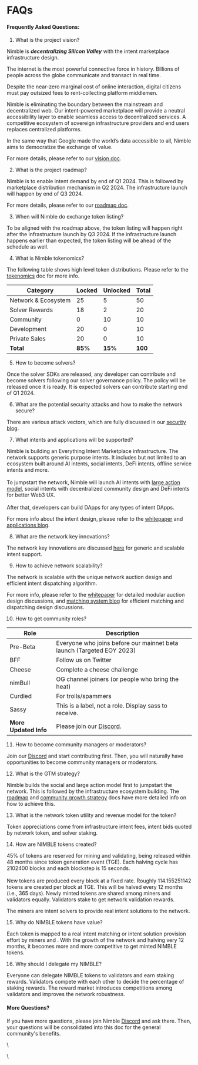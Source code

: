 # FAQs

#### Frequently Asked Questions:

1. What is the project vision?

Nimble is _**decentralizing Silicon Valley**_ with the intent marketplace infrastructure design.

The internet is the most powerful connective force in history. Billions of people across the globe communicate and transact in real time.

Despite the near-zero marginal cost of online interaction, digital citizens must pay outsized fees to rent-collecting platform middlemen.

Nimble is eliminating the boundary between the mainstream and decentralized web. Our intent-powered marketplace will provide a neutral accessibility layer to enable seamless access to decentralized services. A competitive ecosystem of sovereign infrastructure providers and end users replaces centralized platforms.

In the same way that Google made the world’s data accessible to all, Nimble aims to democratize the exchange of value.

For more details, please refer to our [vision doc](https://docs.nimble.technology/).

2. What is the project roadmap?

Nimble is to enable intent demand by end of Q1 2024. This is followed by marketplace distribution mechanism in Q2 2024. The infrastructure launch will happen by end of Q3 2024.

For more details, please refer to our [roadmap doc](https://docs.nimble.technology/intent-solicitation/roadmap).

3. When will Nimble do exchange token listing?

To be aligned with the roadmap above, the token listing will happen right after the infrastructure launch by Q3 2024. If the infrastructure launch happens earlier than expected, the token listing will be ahead of the schedule as well.

4. What is Nimble tokenomics?

The following table shows high level token distributions. Please refer to the [tokenomics](https://docs.nimble.technology/intent-solicitation/tokenomics) doc for more info.

| Category            | Locked  | Unlocked | Total   |
| ------------------- | ------- | -------- | ------- |
| Network & Ecosystem | 25      | 5        | 50      |
| Solver Rewards      | 18      | 2        | 20      |
| Community           | 0       | 10       | 10      |
| Development         | 20      | 0        | 10      |
| Private Sales       | 20      | 0        | 10      |
| **Total**           | **85%** | **15%**  | **100** |

5. How to become solvers?

Once the solver SDKs are released, any developer can contribute and become solvers following our solver governance policy. The policy will be released once it is ready. It is expected solvers can contribute starting end of Q1 2024.

6. What are the potential security attacks and how to make the network secure?

There are various attack vectors, which are fully discussed in our [security blog](https://docs.nimble.technology/practical-intents/intent-verification-and-security).

7. What intents and applications will be supported?

Nimble is building an Everything Intent Marketplace infrastructure. The network supports generic purpose intents. It includes but not limited to an ecosystem built around AI intents, social intents, DeFi intents, offline service intents and more.\
\
To jumpstart the network, Nimble will launch AI intents with [large action model](https://docs.nimble.technology/practical-intents/natural-language-intents), social intents with decentralized community design and DeFi intents for better Web3 UX.\
\
After that, developers can build DApps for any types of intent DApps.

For more info about the intent design, please refer to the [whitepaper](https://docs.nimble.technology/intent-digest/whitepaper) and [applications blog](https://docs.nimble.technology/intent-solicitation/marketplace-applications).

8. What are the network key innovations?

The network key innovations are discussed [here](https://docs.nimble.technology/intent-digest/key-innovations) for generic and scalable intent support.

9. How to achieve network scalability?

The network is scalable with the unique network auction design and efficient intent dispatching algorithm.

For more info, please refer to the [whitepaper](https://docs.nimble.technology/intent-digest/whitepaper) for detailed modular auction design discussions, and [matching system blog](https://docs.nimble.technology/practical-intents/intent-matching-and-dispatching) for efficient matching and dispatching design discussions.

10. How to get community roles?

| Role                  | Description                                                           |
| --------------------- | --------------------------------------------------------------------- |
| Pre-Beta              | Everyone who joins before our mainnet beta launch (Targeted EOY 2023) |
| BFF                   | Follow us on Twitter                                                  |
| Cheese                | Complete a cheese challenge                                           |
| nimBull               | OG channel joiners (or people who bring the heat)                     |
| Curdled               | For trolls/spammers                                                   |
| Sassy                 | This is a label, not a role. Display sass to receive.                 |
| **More Updated Info** | Please join our [Discord](https://discord.gg/9VgEwsA7xJ).             |

11. How to become community managers or moderators?

Join our [Discord](https://discord.gg/9VgEwsA7xJ) and start contributing first. Then, you will naturally have opportunities to become community managers or moderators.

12. What is the GTM strategy?

Nimble builds the social and large action model first to jumpstart the network. This is followed by the infrastructure ecosystem building. The [roadmap](https://docs.nimble.technology/intent-solicitation/roadmap) and [community growth strategy](https://docs.nimble.technology/practical-intents/community-growth-strategy) docs have more detailed info on how to achieve this.

13. What is the network token utility and revenue model for the token?

Token appreciations come from infrastructure intent fees, intent bids quoted by network token, and solver staking.

14. How are NIMBLE tokens created?

45% of tokens are reserved for mining and validating, being released within 48 months since token generation event (TGE). Each halving cycle has 2102400 blocks and each blockstep is 15 seconds.\
\
New tokens are produced every block at a fixed rate. Roughly 114.155251142 tokens are created per block at TGE. This will be halved every 12 months (i.e., 365 days). Newly minted tokens are shared among miners and validators equally. Validators stake to get network validation rewards.

The miners are intent solvers to provide real intent solutions to the network.

15. Why do  NIMBLE tokens have value?

Each token is mapped to a real intent matching or intent solution provision effort by miners and . With the growth of the network and halving very 12 months, it becomes more and more competitive to get minted NIMBLE tokens.

16. Why should I delegate my NIMBLE?

Everyone can delegate NIMBLE tokens to validators and earn staking rewards. Validators compete with each other to decide the percentage of staking rewards. The reward market introduces competitions among validators and improves the network robustness.

#### More Questions?

If you have more questions, please join Nimble [Discord](https://discord.gg/9VgEwsA7xJ) and ask there. Then, your questions will be consolidated into this doc for the general community's benefits.



\


\
